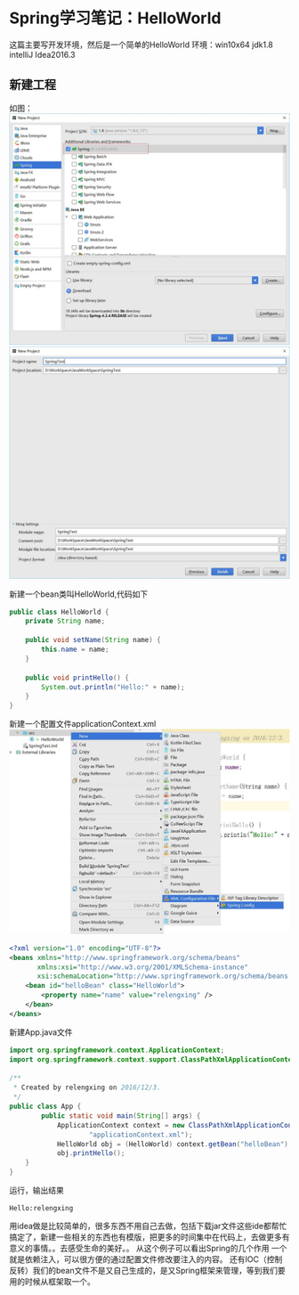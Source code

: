 # Spring学习笔记：HelloWorld

这篇主要写开发环境，然后是一个简单的HelloWorld
环境：win10x64
jdk1.8
intelliJ Idea2016.3

## 新建工程
如图：
![1](img/工程选择.jpg)
![2](img/工程选择2.jpg)

新建一个bean类叫HelloWorld,代码如下
```java
public class HelloWorld {
    private String name;

    public void setName(String name) {
        this.name = name;
    }

    public void printHello() {
        System.out.println("Hello:" + name);
    }
}
```
新建一个配置文件applicationContext.xml
![新建Spring配置文件](img/新建Spring配置文件.jpg)
```xml
<?xml version="1.0" encoding="UTF-8"?>
<beans xmlns="http://www.springframework.org/schema/beans"
       xmlns:xsi="http://www.w3.org/2001/XMLSchema-instance"
       xsi:schemaLocation="http://www.springframework.org/schema/beans http://www.springframework.org/schema/beans/spring-beans.xsd">
    <bean id="helloBean" class="HelloWorld">
        <property name="name" value="relengxing" />
    </bean>
</beans>
```
新建App.java文件
```java
import org.springframework.context.ApplicationContext;
import org.springframework.context.support.ClassPathXmlApplicationContext;

/**
 * Created by relengxing on 2016/12/3.
 */
public class App {
        public static void main(String[] args) {
            ApplicationContext context = new ClassPathXmlApplicationContext(
                    "applicationContext.xml");
            HelloWorld obj = (HelloWorld) context.getBean("helloBean");
            obj.printHello();
    }
}
```
运行，输出结果
```
Hello:relengxing
```
用idea做是比较简单的，很多东西不用自己去做，包括下载jar文件这些ide都帮忙搞定了，新建一些相关的东西也有模版，把更多的时间集中在代码上，去做更多有意义的事情。。去感受生命的美好。。
从这个例子可以看出Spring的几个作用
一个就是依赖注入，可以很方便的通过配置文件修改要注入的内容。
还有IOC（控制反转）我们的bean文件不是又自己生成的，是又Spring框架来管理，等到我们要用的时候从框架取一个。
